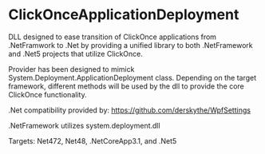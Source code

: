 # ClickOnceApplicationDeployment

DLL designed to ease transition of ClickOnce applications from .NetFramwork to .Net by providing a unified library to both .NetFramework and .Net5 projects that utilize ClickOnce.

Provider has been designed to mimick System.Deployment.ApplicationDeployment class. Depending on the target framework, different methods will be used by the dll to provide the core ClickOnce functionality.

.Net compatibility provided by: https://github.com/derskythe/WpfSettings

.NetFramework utilizes system.deployment.dll

Targets: Net472, Net48, .NetCoreApp3.1, and .Net5 

